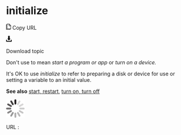 # initialize

![Copy URL](media/initialize/Copy.png)
Copy URL

![Download](media/initialize/Download.png)

Download topic

Don't use to mean *start a program or app* or *turn on a device.*

It's OK to use *initialize* to refer to preparing a disk or device for use or setting a variable to an initial value. 

**See also** [start, restart](https://worldready.cloudapp.net/Styleguide/Read?id=2700&topicid=35210), [turn on, turn off](https://worldready.cloudapp.net/Styleguide/Read?id=2700&topicid=33405)

![In progress](media/initialize/activity-large.gif)

URL :
